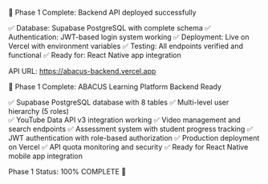 🚀 Phase 1 Complete: Backend API deployed successfully

✅ Database: Supabase PostgreSQL with complete schema
✅ Authentication: JWT-based login system working
✅ Deployment: Live on Vercel with environment variables
✅ Testing: All endpoints verified and functional
✅ Ready for: React Native app integration

API URL: https://abacus-backend.vercel.app

🎉 Phase 1 Complete: ABACUS Learning Platform Backend Ready

✅ Supabase PostgreSQL database with 8 tables
✅ Multi-level user hierarchy (5 roles)  
✅ YouTube Data API v3 integration working
✅ Video management and search endpoints
✅ Assessment system with student progress tracking
✅ JWT authentication with role-based authorization
✅ Production deployment on Vercel
✅ API quota monitoring and security
✅ Ready for React Native mobile app integration

Phase 1 Status: 100% COMPLETE 🚀